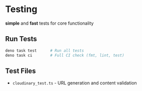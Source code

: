 # Testing

**simple** and **fast** tests for core functionality

## Run Tests

```bash
deno task test      # Run all tests
deno task ci        # Full CI check (fmt, lint, test)
```

## Test Files

- `cloudinary_test.ts` - URL generation and content validation
